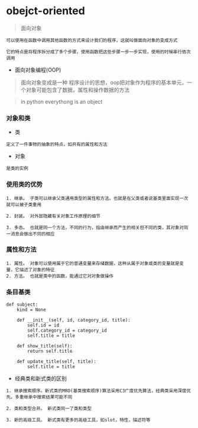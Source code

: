 # obejct-oriented

> 面向对象

```
可以使用在函数中调用其他函数的方式来设计我们的程序，这就叫做面向对象的变成方式

它的特点是将程序拆分成了多个步骤，使用函数把这些步骤一步一步实现，使用的时候串行依次调用
```

* 面向对象编程(OOP)

> 面向对象变成是一种 程序设计的思想，oop把对象作为程序的基本单元，一个对象可能包含了数据，属性和操作数据的方法

> in python everythong is an object

### 对象和类

* 类

`定义了一件事物的抽象的特点，如共有的属性和方法`

* 对象

`是类的实例`

### 使用类的优势

```
1. 继承。 子类可以继承父类通用类型的属性和方法。也就是在父类或者说基类里面实现一次就可以被子类重用

2. 封装。 对外部隐藏有关对象工作原理的细节

3. 多态。 也就是同一个方法，不同的行为，指由继承而产生的相关但不同的类，其对象对同一消息会做出不同的相应
```

### 属性和方法

```
1. 属性。 对象可以使用属于它的普通变量来存储数据，这种从属于对象或类的变量就是变量，它描述了对象的特征
2. 方法。 也就是类中的函数，能通过它对对象做操作
```

### 条目基类

```
def subject:
	kind = None

	def __init__(self, id, category_id, title):
		self.id = id
		self.category_id = category_id
		self.title = title

	def show_title(self):
		return self.title

	def update_title(self, title):
		self.title = title
```

* 经典类和新式类的区别

```
1. 继承搜索顺序。新式类的MRO(基类搜索顺序)算法采用C3广度优先算法，经典类采用深度优先。多重继承中搜索结果可能不同

2. 类和类型合并。 新式类同一了类和类型

3. 新的高级工具。 新式类有更多的高级工具，如slot，特性，描述符等
```


